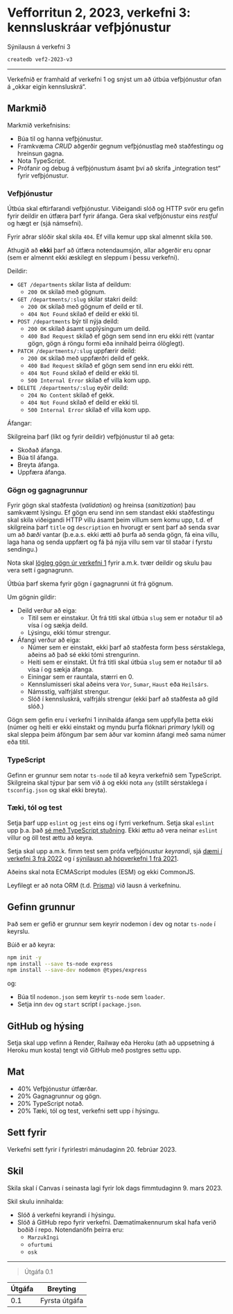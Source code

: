 # Vefforritun 2, 2023, verkefni 3: kennsluskráar vefþjónustur

Sýnilausn á verkefni 3

```bash
createdb vef2-2023-v3
```

---

Verkefnið er framhald af verkefni 1 og snýst um að útbúa vefþjónustur ofan á „okkar eigin kennsluskrá“.

## Markmið

Markmið verkefnisins:

- Búa til og hanna vefþjónustur.
- Framkvæma _CRUD_ aðgerðir gegnum vefþjónustlag með staðfestingu og hreinsun gagna.
- Nota TypeScript.
- Prófanir og debug á vefþjónustum ásamt því að skrifa „integration test“ fyrir vefþjónustur.

### Vefþjónustur

Útbúa skal eftirfarandi vefþjónustur. Viðeigandi slóð og HTTP svör eru gefin fyrir deildir en útfæra þarf fyrir áfanga. Gera skal vefþjónustur eins _restful_ og hægt er (sjá námsefni).

Fyrir aðrar slóðir skal skila `404`. Ef villa kemur upp skal almennt skila `500`.

Athugið að **ekki** þarf að útfæra notendaumsjón, allar aðgerðir eru opnar (sem er almennt ekki æskilegt en sleppum í þessu verkefni).

Deildir:

- `GET /departments` skilar lista af deildum:
  - `200 OK` skilað með gögnum.
- `GET /departments/:slug` skilar stakri deild:
  - `200 OK` skilað með gögnum ef deild er til.
  - `404 Not Found` skilað ef deild er ekki til.
- `POST /departments` býr til nýja deild:
  - `200 OK` skilað ásamt upplýsingum um deild.
  - `400 Bad Request` skilað ef gögn sem send inn eru ekki rétt (vantar gögn, gögn á röngu formi eða innihald þeirra ólöglegt).
- `PATCH /departments/:slug` uppfærir deild:
  - `200 OK` skilað með uppfærðri deild ef gekk.
  - `400 Bad Request` skilað ef gögn sem send inn eru ekki rétt.
  - `404 Not Found` skilað ef deild er ekki til.
  - `500 Internal Error` skilað ef villa kom upp.
- `DELETE /departments/:slug` eyðir deild:
  - `204 No Content` skilað ef gekk.
  - `404 Not Found` skilað ef deild er ekki til.
  - `500 Internal Error` skilað ef villa kom upp.

Áfangar:

Skilgreina þarf (líkt og fyrir deildir) vefþjónustur til að geta:

- Skoðað áfanga.
- Búa til áfanga.
- Breyta áfanga.
- Uppfæra áfanga.

### Gögn og gagnagrunnur

Fyrir gögn skal staðfesta (_validation_) og hreinsa (_sanitization_) þau samkvæmt lýsingu. Ef gögn eru send inn sem standast ekki staðfestingu skal skila viðeigandi HTTP villu ásamt þeim villum sem komu upp, t.d. ef skilgreina þarf `title` og `description` en hvorugt er sent þarf að senda svar um að _bæði_ vantar (þ.e.a.s. ekki ætti að þurfa að senda gögn, fá eina villu, laga hana og senda uppfært og fá þá nýja villu sem var til staðar í fyrstu sendingu.)

Nota skal [lögleg gögn úr verkefni 1](https://github.com/vefforritun/vef2-2023-v1/tree/main/data) fyrir a.m.k. tvær deildir og skulu þau vera sett í gagnagrunn.

Útbúa þarf skema fyrir gögn í gagnagrunni út frá gögnum.

Um gögnin gildir:

- Deild verður að eiga:
  - Titil sem er einstakur. Út frá titli skal útbúa `slug` sem er notaður til að vísa í og sækja deild.
  - Lýsingu, ekki tómur strengur.
- Áfangi verður að eiga:
  - Númer sem er einstakt, ekki þarf að staðfesta form þess sérstaklega, aðeins að það sé ekki tómi strengurinn.
  - Heiti sem er einstakt. Út frá titli skal útbúa `slug` sem er notaður til að vísa í og sækja áfanga.
  - Einingar sem er rauntala, stærri en 0.
  - Kennslumisseri skal aðeins vera `Vor`, `Sumar`, `Haust` eða `Heilsárs`.
  - Námsstig, valfrjálst strengur.
  - Slóð í kennsluskrá, valfrjáls strengur (ekki þarf að staðfesta að gild slóð.)

Gögn sem gefin eru í verkefni 1 innihalda áfanga sem uppfylla þetta ekki (númer og heiti er ekki einstakt og myndu þurfa flóknari _primary_ lykil) og skal sleppa þeim áföngum þar sem áður var kominn áfangi með sama númer eða titil.

### TypeScript

Gefinn er grunnur sem notar `ts-node` til að keyra verkefnið sem TypeScript. Skilgreina skal týpur þar sem við á og ekki nota `any` (stillt sérstaklega í `tsconfig.json` og skal ekki breyta).

### Tæki, tól og test

Setja þarf upp `eslint` og `jest` eins og í fyrri verkefnum. Setja skal `eslint` upp þ.a. það [sé með TypeScript stuðning](https://typescript-eslint.io/getting-started). Ekki ættu að vera neinar `eslint` villur og öll test ættu að keyra.

Setja skal upp a.m.k. fimm test sem prófa vefþjónustur _keyrandi_, sjá [dæmi í verkefni 3 frá 2022](https://github.com/vefforritun/vef2-2022-v3-synilausn/tree/main/src/test/integration) og í [sýnilausn að hópverkefni 1 frá 2021](https://github.com/vefforritun/vef2-2021-h1-synilausn/tree/main/src/tests).

Aðeins skal nota ECMAScript modules (ESM) og ekki CommonJS.

Leyfilegt er að nota ORM (t.d. [Prisma](https://www.prisma.io/)) við lausn á verkefninu.

## Gefinn grunnur

Það sem er gefið er grunnur sem keyrir nodemon í dev og notar `ts-node` í keyrslu.

Búið er að keyra:

```bash
npm init -y
npm install --save ts-node express
npm install --save-dev nodemon @types/express
```

og:

- Búa til `nodemon.json` sem keyrir `ts-node` sem `loader`.
- Setja inn `dev` og `start` script í `package.json`.

## GitHub og hýsing

Setja skal upp vefinn á Render, Railway eða Heroku (ath að uppsetning á Heroku mun kosta) tengt við GitHub með postgres settu upp.

## Mat

- 40% Vefþjónustur útfærðar.
- 20% Gagnagrunnur og gögn.
- 20% TypeScript notað.
- 20% Tæki, tól og test, verkefni sett upp í hýsingu.

## Sett fyrir

Verkefni sett fyrir í fyrirlestri mánudaginn 20. febrúar 2023.

## Skil

Skila skal í Canvas í seinasta lagi fyrir lok dags fimmtudaginn 9. mars 2023.

Skil skulu innihalda:

- Slóð á verkefni keyrandi í hýsingu.
- Slóð á GitHub repo fyrir verkefni. Dæmatímakennurum skal hafa verið boðið í repo. Notendanöfn þeirra eru:
  - `MarzukIngi`
  - `ofurtumi`
  - `osk`

---

> Útgáfa 0.1

| Útgáfa | Breyting      |
| ------ | ------------- |
| 0.1    | Fyrsta útgáfa |

$$
$$
